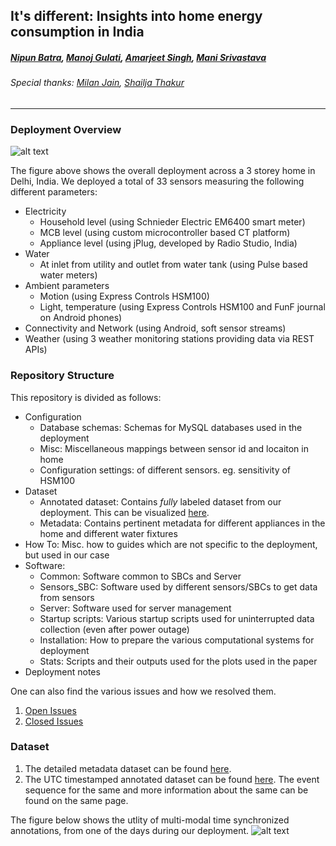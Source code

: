 ## It's different: Insights into home energy consumption in India
##### [Nipun Batra](http://www.nipunbatra.wordpress.com), [Manoj Gulati](http://www.manojgulati.wordpress.com), [Amarjeet Singh](http://www.iiitd.edu.in/~amarjeet/), [Mani Srivastava](http://nesl.ee.ucla.edu/people/mbs/)

###### Special thanks: [Milan Jain](http://milanjain.wordpress.com/), [Shailja Thakur](http://shailjathakur.wordpress.com/)


---

### Deployment Overview

![alt text](https://dl.dropboxusercontent.com/u/75845627/Deployment/overall_deployment.jpg "Deployment in Home I")

The figure above shows the overall deployment across a 3 storey home in Delhi, India. We deployed a total of 33 sensors measuring the following different parameters:

* Electricity
   * Household level (using Schnieder Electric EM6400 smart meter)
   * MCB level (using custom microcontroller based CT platform)
   * Appliance level (using jPlug, developed by Radio Studio, India)
* Water
   * At inlet from utility and outlet from water tank (using Pulse based water meters)
* Ambient parameters
   * Motion (using Express Controls HSM100)
   * Light, temperature (using Express Controls HSM100 and FunF journal on Android phones)
* Connectivity and Network (using Android, soft sensor streams)
* Weather (using 3 weather monitoring stations providing data via REST APIs)

### Repository Structure

This repository is divided as follows:

* Configuration
   * Database schemas: Schemas for MySQL databases used in the deployment
   * Misc: Miscellaneous mappings between sensor id and locaiton in home
   * Configuration settings: of different sensors. eg. sensitivity of HSM100
* Dataset
   * Annotated dataset: Contains *fully* labeled dataset from our deployment. This can be visualized [here](http://128.97.93.30:9004/).
   * Metadata: Contains pertinent metadata for different appliances in the home and different water fixtures
* How To: Misc. how to guides which are not specific to the deployment, but used in our case
* Software:
   * Common: Software common to SBCs and Server
   * Sensors_SBC: Software used by different sensors/SBCs to get data from sensors
   * Server: Software used for server management
   * Startup scripts: Various startup scripts used for uninterrupted data collection (even after power outage)
   * Installation: How to prepare the various computational systems for deployment
   * Stats: Scripts and their outputs used for the plots used in the paper
* Deployment notes

One can also find the various issues and how we resolved them.

1. [Open Issues](https://github.com/nipunreddevil/Home_Deployment/issues?state=open)
2. [Closed Issues](https://github.com/nipunreddevil/Home_Deployment/issues?page=1&state=closed)

### Dataset

1. The detailed metadata dataset can be found [here](https://github.com/nipunreddevil/Home_Deployment/wiki/Appliance-Metadata).
2. The UTC timestamped annotated dataset can be found [here](https://github.com/nipunreddevil/Home_Deployment/tree/master/dataset). The event sequence for the same and more information about the same can be found on the same page.

The figure below shows the utlity of multi-modal time synchronized annotations, from one of the days during our deployment.
![alt text](https://dl.dropboxusercontent.com/u/75845627/Deployment/label_annotated.png "Multi-modal annotated data")
